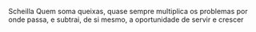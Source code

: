 Scheilla
Quem soma queixas, quase sempre multiplica os problemas por onde passa, e subtrai, de si mesmo, a oportunidade de servir e crescer
